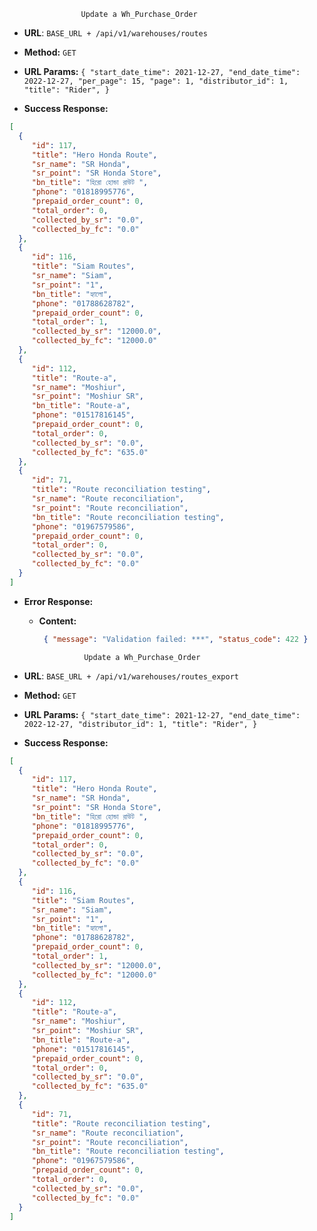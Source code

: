                     Update a Wh_Purchase_Order

* **URL**: `BASE_URL + /api/v1/warehouses/routes`

* **Method:** `GET`

*  **URL Params:**
   `{
   "start_date_time": 2021-12-27,
   "end_date_time": 2022-12-27,
   "per_page": 15,
   "page": 1,
   "distributor_id": 1,
   "title": "Rider",
   }
   `

* **Success Response:**
 ```json
 [
   {
      "id": 117,
      "title": "Hero Honda Route",
      "sr_name": "SR Honda",
      "sr_point": "SR Honda Store",
      "bn_title": "হিরো হোন্ডা রাউট ",
      "phone": "01818995776",
      "prepaid_order_count": 0,
      "total_order": 0,
      "collected_by_sr": "0.0",
      "collected_by_fc": "0.0"
   },
   {
      "id": 116,
      "title": "Siam Routes",
      "sr_name": "Siam",
      "sr_point": "1",
      "bn_title": "হ্যালো",
      "phone": "01788628782",
      "prepaid_order_count": 0,
      "total_order": 1,
      "collected_by_sr": "12000.0",
      "collected_by_fc": "12000.0"
   },
   {
      "id": 112,
      "title": "Route-a",
      "sr_name": "Moshiur",
      "sr_point": "Moshiur SR",
      "bn_title": "Route-a",
      "phone": "01517816145",
      "prepaid_order_count": 0,
      "total_order": 0,
      "collected_by_sr": "0.0",
      "collected_by_fc": "635.0"
   },
   {
      "id": 71,
      "title": "Route reconciliation testing",
      "sr_name": "Route reconciliation",
      "sr_point": "Route reconciliation",
      "bn_title": "Route reconciliation testing",
      "phone": "01967579586",
      "prepaid_order_count": 0,
      "total_order": 0,
      "collected_by_sr": "0.0",
      "collected_by_fc": "0.0"
   }
]
```
* **Error Response:**
    * **Content:**
         ```json 
          { "message": "Validation failed: ***", "status_code": 422 }
         ```


                    Update a Wh_Purchase_Order

* **URL**: `BASE_URL + /api/v1/warehouses/routes_export`

* **Method:** `GET`

*  **URL Params:**
   `{
   "start_date_time": 2021-12-27,
   "end_date_time": 2022-12-27,
   "distributor_id": 1,
   "title": "Rider",
   }
   `

* **Success Response:**
 ```json
 [
   {
      "id": 117,
      "title": "Hero Honda Route",
      "sr_name": "SR Honda",
      "sr_point": "SR Honda Store",
      "bn_title": "হিরো হোন্ডা রাউট ",
      "phone": "01818995776",
      "prepaid_order_count": 0,
      "total_order": 0,
      "collected_by_sr": "0.0",
      "collected_by_fc": "0.0"
   },
   {
      "id": 116,
      "title": "Siam Routes",
      "sr_name": "Siam",
      "sr_point": "1",
      "bn_title": "হ্যালো",
      "phone": "01788628782",
      "prepaid_order_count": 0,
      "total_order": 1,
      "collected_by_sr": "12000.0",
      "collected_by_fc": "12000.0"
   },
   {
      "id": 112,
      "title": "Route-a",
      "sr_name": "Moshiur",
      "sr_point": "Moshiur SR",
      "bn_title": "Route-a",
      "phone": "01517816145",
      "prepaid_order_count": 0,
      "total_order": 0,
      "collected_by_sr": "0.0",
      "collected_by_fc": "635.0"
   },
   {
      "id": 71,
      "title": "Route reconciliation testing",
      "sr_name": "Route reconciliation",
      "sr_point": "Route reconciliation",
      "bn_title": "Route reconciliation testing",
      "phone": "01967579586",
      "prepaid_order_count": 0,
      "total_order": 0,
      "collected_by_sr": "0.0",
      "collected_by_fc": "0.0"
   }
]

